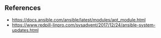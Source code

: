 ## References
* https://docs.ansible.com/ansible/latest/modules/apt_module.html
* https://www.redpill-linpro.com/sysadvent/2017/12/24/ansible-system-updates.html
